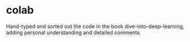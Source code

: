# colab
Hand-typed and sorted out the code in the book dive-into-deep-learning, adding personal understanding and detailed comments 
